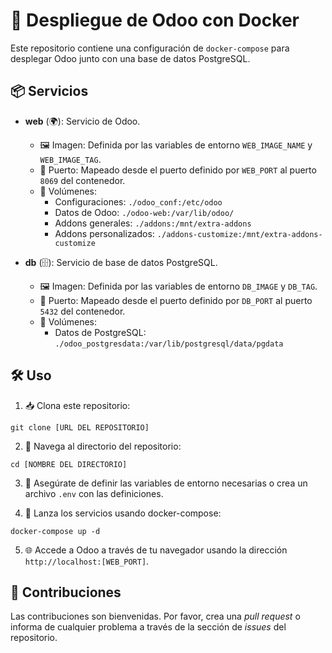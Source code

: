 
# 🚀 Despliegue de Odoo con Docker

Este repositorio contiene una configuración de `docker-compose` para desplegar Odoo junto con una base de datos PostgreSQL.

## 📦 Servicios

- **web** (🌍): Servicio de Odoo.
  - 🖼️ Imagen: Definida por las variables de entorno `WEB_IMAGE_NAME` y `WEB_IMAGE_TAG`.
  - 🚪 Puerto: Mapeado desde el puerto definido por `WEB_PORT` al puerto `8069` del contenedor.
  - 💾 Volúmenes:
    - Configuraciones: `./odoo_conf:/etc/odoo`
    - Datos de Odoo: `./odoo-web:/var/lib/odoo/`
    - Addons generales: `./addons:/mnt/extra-addons`
    - Addons personalizados: `./addons-customize:/mnt/extra-addons-customize`

- **db** (🗄️): Servicio de base de datos PostgreSQL.
  - 🖼️ Imagen: Definida por las variables de entorno `DB_IMAGE` y `DB_TAG`.
  - 🚪 Puerto: Mapeado desde el puerto definido por `DB_PORT` al puerto `5432` del contenedor.
  - 💾 Volúmenes:
    - Datos de PostgreSQL: `./odoo_postgresdata:/var/lib/postgresql/data/pgdata`

## 🛠️ Uso

1. 📥 Clona este repositorio:
```
git clone [URL DEL REPOSITORIO]
```

2. 📂 Navega al directorio del repositorio:
```
cd [NOMBRE DEL DIRECTORIO]
```

3. 🔧 Asegúrate de definir las variables de entorno necesarias o crea un archivo `.env` con las definiciones.

4. 🚀 Lanza los servicios usando docker-compose:
```
docker-compose up -d
```

5. 🌐 Accede a Odoo a través de tu navegador usando la dirección `http://localhost:[WEB_PORT]`.

## 🤝 Contribuciones

Las contribuciones son bienvenidas. Por favor, crea una *pull request* o informa de cualquier problema a través de la sección de *issues* del repositorio.
